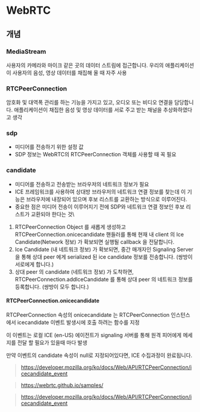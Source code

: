 # WebRTC



## 개념

### MediaStream
사용자의 카메라와 마이크 같은 곳의 데이터 스트림에 접근합니다. 우리의 애플리케이션이 사용자의 음성, 영상 데이터를 채집해 올 때 자주 사용

### RTCPeerConnection
암호화 및 대역폭 관리를 하는 기능을 가지고 있고, 오디오 또는 비디오 연결을 담당합니다. 애플리케이션이 채집한 음성 및 영상 데이터를 서로 주고 받는 채널을 추상화하였다고 생각

### sdp
- 미디어를 전송하기 위한 설정 값
- SDP 정보는 WebRTC의 RTCPeerConnection 객체를 사용할 때 꼭 필요

### candidate
- 미디어를 전송하고 전송받는 브라우저의 네트워크 정보가 필요
- ICE 프레임워크를 사용하여 상대방 브라우저의 네트워크 연결 정보를 찾는데 이 기능은 브라우저에 내장되어 있으며 후보 리스트를 교환하는 방식으로 이루어진다.
- 중요한 점은 미디어 전송이 이루어지기 전에 SDP와 네트워크 연결 정보인 후보 리스트가 교환되야 한다는 것\

1. RTCPeerConnection Object 를 새롭게 생성하고 RTCPeerConnection.onicecandidate 핸들러를 통해 현재 내 client 의 Ice Candidate(Network 정보) 가 확보되면 실행될 callback 을 전달합니다.
2. Ice Candidate (내 네트워크 정보) 가 확보되면, 중간 매개자인 Signaling Server 을 통해 상대 peer 에게 serialized 된 ice candidate 정보를 전송합니다. (쌍방이 서로에게 합니다.)
3. 	상대 peer 의 candidate (네트워크 정보) 가 도착하면, RTCPeerConnection.addIceCandidate 를 통해 상대 peer 의 네트워크 정보를 등록합니다. (쌍방이 모두 합니다.)

#### RTCPeerConnection.onicecandidate
RTCPeerConnection 속성의 onicecandidate 는 RTCPeerConnection 인스턴스에서 icecandidate 이벤트 발생시에 호출 하려는 함수를 지정

이 이벤트는 로컬 ICE (en-US) 에이전트가 signaling 서버를 통해 원격 피어에게 메세지를 전달 할 필요가 있을때 마다 발생

만약 이벤트의 candidate 속성이 null로 지정되어있다면, ICE 수집과정이 완료됩니다.

> https://developer.mozilla.org/ko/docs/Web/API/RTCPeerConnection/icecandidate_event





> https://webrtc.github.io/samples/

> https://developer.mozilla.org/ko/docs/Web/API/RTCPeerConnection/icecandidate_event